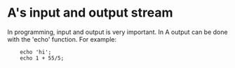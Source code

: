 # A's input and output stream

In programming, input and output is very important. In A output can be done with the 'echo' function. For example:

        echo 'hi';
        echo 1 + 55/5;
